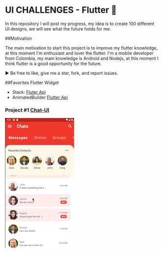 # UI CHALLENGES - Flutter :rocket:

In this repository I will post my progress, my idea is to create 100 different UI designs, we will see what the future holds for me.

##Motivation

The main motivation to start this project is to improve my flutter knowledge, at this moment I'm enthusiast and lover the flutter.
I'm a mobile developer from Colombia, my main knowledge is Android and Nodejs, at this moment I think flutter is a good opportunity for the future.

:arrow_forward: Be free to like, give me a star, fork, and report issues.

##Favorites Flutter Widget
- Stack: [Fluter Api](https://api.flutter.dev/flutter/widgets/Stack-class.html)
- AnimatedBuilder  [Flutter Api](https://api.flutter.dev/flutter/widgets/AnimatedBuilder-class.html)


### Project #1 [Chat-UI](https://github.com/jamescardona11/ui-challenges/chat_ui_flutter/)
<img src="chat_ui_flutter/gif/ui-chat.gif" width="225"/> 
